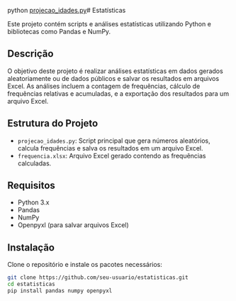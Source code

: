 python [projecao_idades.py](http://_vscodecontentref_/1)# Estatísticas

Este projeto contém scripts e análises estatísticas utilizando Python e bibliotecas como Pandas e NumPy.

## Descrição

O objetivo deste projeto é realizar análises estatísticas em dados gerados aleatoriamente ou de dados públicos e salvar os resultados em arquivos Excel. As análises incluem a contagem de frequências, cálculo de frequências relativas e acumuladas, e a exportação dos resultados para um arquivo Excel.

## Estrutura do Projeto

- `projecao_idades.py`: Script principal que gera números aleatórios, calcula frequências e salva os resultados em um arquivo Excel.
- `frequencia.xlsx`: Arquivo Excel gerado contendo as frequências calculadas.

## Requisitos

- Python 3.x
- Pandas
- NumPy
- Openpyxl (para salvar arquivos Excel)

## Instalação

Clone o repositório e instale os pacotes necessários:

```bash
git clone https://github.com/seu-usuario/estatisticas.git
cd estatisticas
pip install pandas numpy openpyxl

